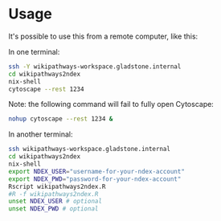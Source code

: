 # Usage

It's possible to use this from a remote computer, like this:

In one terminal:
```sh
ssh -Y wikipathways-workspace.gladstone.internal
cd wikipathways2ndex
nix-shell
cytoscape --rest 1234
```

Note: the following command will fail to fully open Cytoscape:
```sh
nohup cytoscape --rest 1234 &
```

In another terminal:
```sh
ssh wikipathways-workspace.gladstone.internal
cd wikipathways2ndex
nix-shell
export NDEX_USER="username-for-your-ndex-account"
export NDEX_PWD="password-for-your-ndex-account"
Rscript wikipathways2ndex.R
#R -f wikipathways2ndex.R
unset NDEX_USER # optional
unset NDEX_PWD # optional
```

